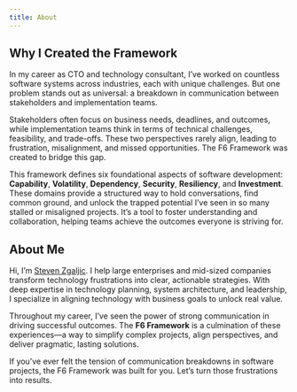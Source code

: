 ```yaml
---
title: About
---
```


## Why I Created the Framework

In my career as CTO and technology consultant, I’ve worked on countless software systems across industries, each with unique challenges. But one problem stands out as universal: a breakdown in communication between stakeholders and implementation teams.

Stakeholders often focus on business needs, deadlines, and outcomes, while implementation teams think in terms of technical challenges, feasibility, and trade-offs. These two perspectives rarely align, leading to frustration, misalignment, and missed opportunities. The F6 Framework was created to bridge this gap.

This framework defines six foundational aspects of software development: **Capability**, **Volatility**, **Dependency**, **Security**, **Resiliency**, and **Investment**. These domains provide a structured way to hold conversations, find common ground, and unlock the trapped potential I’ve seen in so many stalled or misaligned projects. It’s a tool to foster understanding and collaboration, helping teams achieve the outcomes everyone is striving for.

## About Me

Hi, I’m [Steven Zgaljic](https://www.linkedin.com/in/steven-zgaljic-92340770/). I help large enterprises and mid-sized companies transform technology frustrations into clear, actionable strategies. With deep expertise in technology planning, system architecture, and leadership, I specialize in aligning technology with business goals to unlock real value.

Throughout my career, I’ve seen the power of strong communication in driving successful outcomes. The **F6 Framework** is a culmination of these experiences—a way to simplify complex projects, align perspectives, and deliver pragmatic, lasting solutions.

If you’ve ever felt the tension of communication breakdowns in software projects, the F6 Framework was built for you. Let’s turn those frustrations into results.